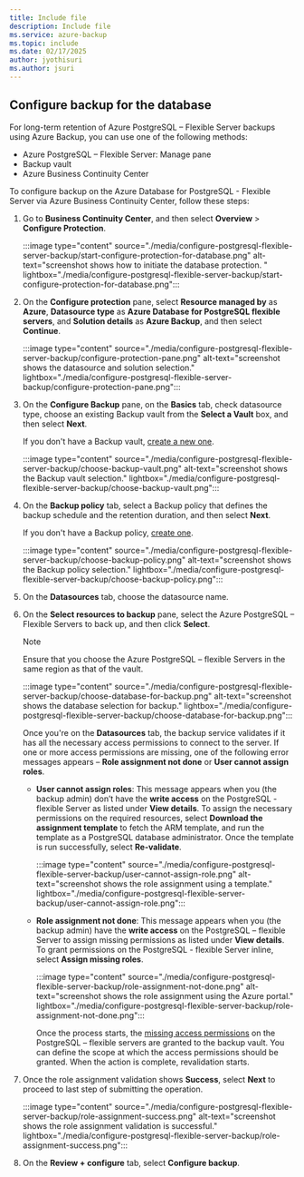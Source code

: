 ```yaml
---
title: Include file
description: Include file
ms.service: azure-backup
ms.topic: include
ms.date: 02/17/2025
author: jyothisuri
ms.author: jsuri
---
```


## Configure backup  for the database

For long-term retention of Azure PostgreSQL – Flexible Server backups using Azure Backup, you can use one of the following methods:

- Azure PostgreSQL – Flexible Server: Manage pane
- Backup vault
- Azure Business Continuity Center

To configure backup on the Azure Database for PostgreSQL - Flexible Server via Azure Business Continuity Center, follow these steps:

1. Go to **Business Continuity Center**, and then select **Overview** > **Configure Protection**.

   :::image type="content" source="./media/configure-postgresql-flexible-server-backup/start-configure-protection-for-database.png" alt-text="screenshot shows how to initiate the database protection. " lightbox="./media/configure-postgresql-flexible-server-backup/start-configure-protection-for-database.png":::

2. On the **Configure protection** pane, select **Resource managed by** as **Azure**, **Datasource type** as **Azure Database for PostgreSQL flexible servers**, and **Solution details** as **Azure Backup**, and then select **Continue**.

   :::image type="content" source="./media/configure-postgresql-flexible-server-backup/configure-protection-pane.png" alt-text="screenshot shows the datasource and solution selection." lightbox="./media/configure-postgresql-flexible-server-backup/configure-protection-pane.png":::

3. On the **Configure Backup** pane, on the **Basics** tab, check datasource type, choose an existing Backup vault from the **Select a Vault** box, and then select **Next**.

   If you don't have a Backup vault, [create a new one](./articles/backup/create-manage-backup-vault.md#create-a-backup-vault). 

   :::image type="content" source="./media/configure-postgresql-flexible-server-backup/choose-backup-vault.png" alt-text="screenshot shows the Backup vault selection." lightbox="./media/configure-postgresql-flexible-server-backup/choose-backup-vault.png":::
         
4. On the **Backup policy** tab, select a Backup policy that defines the backup schedule and the retention duration, and then select **Next**.

   If you don't have a Backup policy, [create one](./articles/backup/backup-azure-database-postgresql-flex.md#create-a-backup-policy).

   :::image type="content" source="./media/configure-postgresql-flexible-server-backup/choose-backup-policy.png" alt-text="screenshot shows the Backup policy selection." lightbox="./media/configure-postgresql-flexible-server-backup/choose-backup-policy.png":::

5. On the **Datasources** tab, choose the datasource name.
6. On the  **Select resources to backup** pane, select the Azure PostgreSQL – Flexible Servers to back up, and then click **Select**.

   >[!Note]
   >Ensure that you choose the Azure PostgreSQL – flexible Servers in the same region as that of the vault.

   :::image type="content" source="./media/configure-postgresql-flexible-server-backup/choose-database-for-backup.png" alt-text="screenshot shows the database selection for backup." lightbox="./media/configure-postgresql-flexible-server-backup/choose-database-for-backup.png":::

   Once you're on the **Datasources** tab,  the backup service validates if it has all the necessary access permissions to connect to the server. If one or more access permissions are missing, one of the following  error messages appears – **Role assignment not done** or **User cannot assign roles**.

   - **User cannot assign roles**: This message appears when you (the backup admin) don’t have the **write access** on the PostgreSQL - flexible Server as listed under **View details**. To assign the necessary permissions on the required resources, select **Download the assignment template** to fetch the ARM template,  and run the template as a PostgreSQL database administrator. Once the template is run successfully, select **Re-validate**.

     :::image type="content" source="./media/configure-postgresql-flexible-server-backup/user-cannot-assign-role.png" alt-text="screenshot shows the role assignment using a template." lightbox="./media/configure-postgresql-flexible-server-backup/user-cannot-assign-role.png":::

   - **Role assignment not done**: This message appears when you (the backup admin) have the **write access** on the PostgreSQL – flexible Server to assign missing permissions as listed under **View details**. To grant permissions on the PostgreSQL - flexible Server inline, select **Assign missing roles**. 

     :::image type="content" source="./media/configure-postgresql-flexible-server-backup/role-assignment-not-done.png" alt-text="screenshot shows the role assignment using the Azure portal." lightbox="./media/configure-postgresql-flexible-server-backup/role-assignment-not-done.png":::

     Once the process starts, the [missing access permissions](./articles/backup/backup-azure-database-postgresql-overview.md#azure-backup-authentication-with-the-postgresql-server) on the PostgreSQL – flexible servers are granted to the backup vault. You can define the scope at which the access permissions should be granted. When the action is complete, revalidation starts.
 
7. Once the role assignment validation shows **Success**,  select **Next** to proceed to last step of submitting the operation.

   :::image type="content" source="./media/configure-postgresql-flexible-server-backup/role-assignment-success.png" alt-text="screenshot shows the role assignment validation is successful." lightbox="./media/configure-postgresql-flexible-server-backup/role-assignment-success.png":::

8. On the **Review + configure** tab, select **Configure backup**.
